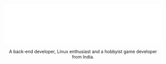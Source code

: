 
<!-- README Banner -->
<!-- <div style="margin:auto; width:50%; padding:10px;"> -->
<center>
<img src="https://github.com/Zanark/Zanark/blob/master/assets/BrickWall.png">
</center>

<!-- short description -->
<p align="center">
	A back-end developer, Linux enthusiast and a hobbyist game developer from India.
</p>



